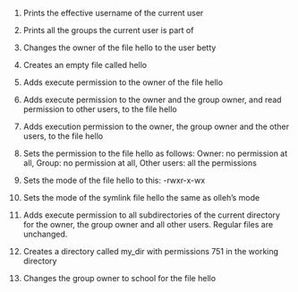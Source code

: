 1. Prints the effective username of the current user

2. Prints all the groups the current user is part of

3. Changes the owner of the file hello to the user betty

4. Creates an empty file called hello

5. Adds execute permission to the owner of the file hello

6. Adds execute permission to the owner and the group owner, and read permission to other users, to the file hello

7. Adds execution permission to the owner, the group owner and the other users, to the file hello

8. Sets the permission to the file hello as follows: Owner: no permission at all, Group: no permission at all, Other users: all the permissions

9. Sets the mode of the file hello to this: -rwxr-x-wx

10. Sets the mode of the symlink file hello the same as olleh’s mode

11. Adds execute permission to all subdirectories of the current directory for the owner, the group owner and all other users. Regular files are unchanged.

12. Creates a directory called my_dir with permissions 751 in the working directory

13. Changes the group owner to school for the file hello
